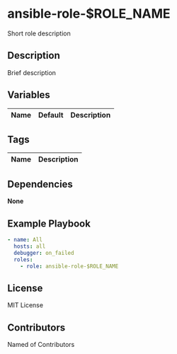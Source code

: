 # ansible-role-$ROLE_NAME

Short role description

## Description

Brief description

## Variables


| Name                     | Default | Description                                 |
| :----------------------- | :-----: | ------------------------------------------- |

## Tags

| Name                         | Description                              |
| ---------------------------- | ---------------------------------------- |

## Dependencies


**None**

## Example Playbook


```yaml
- name: All
  hosts: all
  debugger: on_failed
  roles:
    - role: ansible-role-$ROLE_NAME
```

## License

MIT License

## Contributors

Named of Contributors

